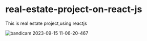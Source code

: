 # real-estate-project-on-react-js
This is real estate project,using reactjs


![bandicam 2023-09-15 11-06-20-467](https://github.com/Mohamed-Abdirizak/real-estate-project-on-react-js/assets/63655278/1b6caee6-d89f-40bd-afba-d50c23b4bd75)
